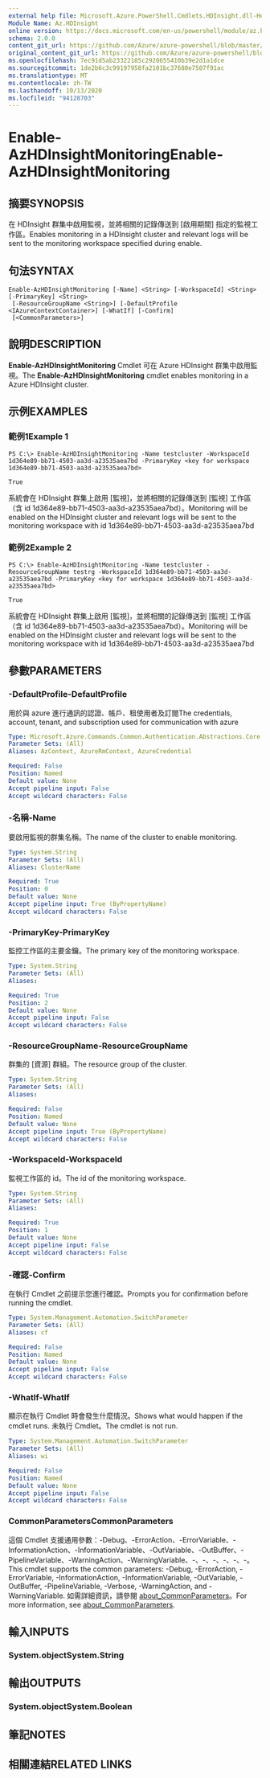 ```yaml
---
external help file: Microsoft.Azure.PowerShell.Cmdlets.HDInsight.dll-Help.xml
Module Name: Az.HDInsight
online version: https://docs.microsoft.com/en-us/powershell/module/az.hdinsight/enable-azhdinsightmonitoring
schema: 2.0.0
content_git_url: https://github.com/Azure/azure-powershell/blob/master/src/HDInsight/HDInsight/help/Enable-AzHDInsightMonitoring.md
original_content_git_url: https://github.com/Azure/azure-powershell/blob/master/src/HDInsight/HDInsight/help/Enable-AzHDInsightMonitoring.md
ms.openlocfilehash: 7ec91d5ab23322185c2920655410b39e2d1a1dce
ms.sourcegitcommit: 1de2b6c3c99197958fa2101bc37680e7507f91ac
ms.translationtype: MT
ms.contentlocale: zh-TW
ms.lasthandoff: 10/13/2020
ms.locfileid: "94128703"
---
```

# <span data-ttu-id="e612f-101">Enable-AzHDInsightMonitoring</span><span class="sxs-lookup"><span data-stu-id="e612f-101">Enable-AzHDInsightMonitoring</span></span>

## <span data-ttu-id="e612f-102">摘要</span><span class="sxs-lookup"><span data-stu-id="e612f-102">SYNOPSIS</span></span>
<span data-ttu-id="e612f-103">在 HDInsight 群集中啟用監視，並將相關的記錄傳送到 [啟用期間] 指定的監視工作區。</span><span class="sxs-lookup"><span data-stu-id="e612f-103">Enables monitoring in a HDInsight cluster and relevant logs will be sent to the monitoring workspace specified during enable.</span></span>

## <span data-ttu-id="e612f-104">句法</span><span class="sxs-lookup"><span data-stu-id="e612f-104">SYNTAX</span></span>

```
Enable-AzHDInsightMonitoring [-Name] <String> [-WorkspaceId] <String> [-PrimaryKey] <String>
 [-ResourceGroupName <String>] [-DefaultProfile <IAzureContextContainer>] [-WhatIf] [-Confirm]
 [<CommonParameters>]
```

## <span data-ttu-id="e612f-105">說明</span><span class="sxs-lookup"><span data-stu-id="e612f-105">DESCRIPTION</span></span>
<span data-ttu-id="e612f-106">**Enable-AzHDInsightMonitoring** Cmdlet 可在 Azure HDInsight 群集中啟用監視。</span><span class="sxs-lookup"><span data-stu-id="e612f-106">The **Enable-AzHDInsightMonitoring** cmdlet enables monitoring in a Azure HDInsight cluster.</span></span>

## <span data-ttu-id="e612f-107">示例</span><span class="sxs-lookup"><span data-stu-id="e612f-107">EXAMPLES</span></span>

### <span data-ttu-id="e612f-108">範例1</span><span class="sxs-lookup"><span data-stu-id="e612f-108">Example 1</span></span>
```
PS C:\> Enable-AzHDInsightMonitoring -Name testcluster -WorkspaceId 1d364e89-bb71-4503-aa3d-a23535aea7bd -PrimaryKey <key for workspace 1d364e89-bb71-4503-aa3d-a23535aea7bd>

True
```

<span data-ttu-id="e612f-109">系統會在 HDInsight 群集上啟用 [監視]，並將相關的記錄傳送到 [監視] 工作區（含 id 1d364e89-bb71-4503-aa3d-a23535aea7bd）。</span><span class="sxs-lookup"><span data-stu-id="e612f-109">Monitoring will be enabled on the HDInsight cluster and relevant logs will be sent to the monitoring workspace with id 1d364e89-bb71-4503-aa3d-a23535aea7bd</span></span>

### <span data-ttu-id="e612f-110">範例2</span><span class="sxs-lookup"><span data-stu-id="e612f-110">Example 2</span></span>
```
PS C:\> Enable-AzHDInsightMonitoring -Name testcluster -ResourceGroupName testrg -WorkspaceId 1d364e89-bb71-4503-aa3d-a23535aea7bd -PrimaryKey <key for workspace 1d364e89-bb71-4503-aa3d-a23535aea7bd>

True
```

<span data-ttu-id="e612f-111">系統會在 HDInsight 群集上啟用 [監視]，並將相關的記錄傳送到 [監視] 工作區（含 id 1d364e89-bb71-4503-aa3d-a23535aea7bd）。</span><span class="sxs-lookup"><span data-stu-id="e612f-111">Monitoring will be enabled on the HDInsight cluster and relevant logs will be sent to the monitoring workspace with id 1d364e89-bb71-4503-aa3d-a23535aea7bd</span></span>

## <span data-ttu-id="e612f-112">參數</span><span class="sxs-lookup"><span data-stu-id="e612f-112">PARAMETERS</span></span>

### <span data-ttu-id="e612f-113">-DefaultProfile</span><span class="sxs-lookup"><span data-stu-id="e612f-113">-DefaultProfile</span></span>
<span data-ttu-id="e612f-114">用於與 azure 進行通訊的認證、帳戶、租使用者及訂閱</span><span class="sxs-lookup"><span data-stu-id="e612f-114">The credentials, account, tenant, and subscription used for communication with azure</span></span>

```yaml
Type: Microsoft.Azure.Commands.Common.Authentication.Abstractions.Core.IAzureContextContainer
Parameter Sets: (All)
Aliases: AzContext, AzureRmContext, AzureCredential

Required: False
Position: Named
Default value: None
Accept pipeline input: False
Accept wildcard characters: False
```

### <span data-ttu-id="e612f-115">-名稱</span><span class="sxs-lookup"><span data-stu-id="e612f-115">-Name</span></span>
<span data-ttu-id="e612f-116">要啟用監視的群集名稱。</span><span class="sxs-lookup"><span data-stu-id="e612f-116">The name of the cluster to enable monitoring.</span></span>

```yaml
Type: System.String
Parameter Sets: (All)
Aliases: ClusterName

Required: True
Position: 0
Default value: None
Accept pipeline input: True (ByPropertyName)
Accept wildcard characters: False
```

### <span data-ttu-id="e612f-117">-PrimaryKey</span><span class="sxs-lookup"><span data-stu-id="e612f-117">-PrimaryKey</span></span>
<span data-ttu-id="e612f-118">監控工作區的主要金鑰。</span><span class="sxs-lookup"><span data-stu-id="e612f-118">The primary key of the monitoring workspace.</span></span>

```yaml
Type: System.String
Parameter Sets: (All)
Aliases:

Required: True
Position: 2
Default value: None
Accept pipeline input: False
Accept wildcard characters: False
```

### <span data-ttu-id="e612f-119">-ResourceGroupName</span><span class="sxs-lookup"><span data-stu-id="e612f-119">-ResourceGroupName</span></span>
<span data-ttu-id="e612f-120">群集的 [資源] 群組。</span><span class="sxs-lookup"><span data-stu-id="e612f-120">The resource group of the cluster.</span></span>

```yaml
Type: System.String
Parameter Sets: (All)
Aliases:

Required: False
Position: Named
Default value: None
Accept pipeline input: True (ByPropertyName)
Accept wildcard characters: False
```

### <span data-ttu-id="e612f-121">-WorkspaceId</span><span class="sxs-lookup"><span data-stu-id="e612f-121">-WorkspaceId</span></span>
<span data-ttu-id="e612f-122">監視工作區的 id。</span><span class="sxs-lookup"><span data-stu-id="e612f-122">The id of the monitoring workspace.</span></span>

```yaml
Type: System.String
Parameter Sets: (All)
Aliases:

Required: True
Position: 1
Default value: None
Accept pipeline input: False
Accept wildcard characters: False
```

### <span data-ttu-id="e612f-123">-確認</span><span class="sxs-lookup"><span data-stu-id="e612f-123">-Confirm</span></span>
<span data-ttu-id="e612f-124">在執行 Cmdlet 之前提示您進行確認。</span><span class="sxs-lookup"><span data-stu-id="e612f-124">Prompts you for confirmation before running the cmdlet.</span></span>

```yaml
Type: System.Management.Automation.SwitchParameter
Parameter Sets: (All)
Aliases: cf

Required: False
Position: Named
Default value: None
Accept pipeline input: False
Accept wildcard characters: False
```

### <span data-ttu-id="e612f-125">-WhatIf</span><span class="sxs-lookup"><span data-stu-id="e612f-125">-WhatIf</span></span>
<span data-ttu-id="e612f-126">顯示在執行 Cmdlet 時會發生什麼情況。</span><span class="sxs-lookup"><span data-stu-id="e612f-126">Shows what would happen if the cmdlet runs.</span></span> <span data-ttu-id="e612f-127">未執行 Cmdlet。</span><span class="sxs-lookup"><span data-stu-id="e612f-127">The cmdlet is not run.</span></span>

```yaml
Type: System.Management.Automation.SwitchParameter
Parameter Sets: (All)
Aliases: wi

Required: False
Position: Named
Default value: None
Accept pipeline input: False
Accept wildcard characters: False
```

### <span data-ttu-id="e612f-128">CommonParameters</span><span class="sxs-lookup"><span data-stu-id="e612f-128">CommonParameters</span></span>
<span data-ttu-id="e612f-129">這個 Cmdlet 支援通用參數：-Debug、-ErrorAction、-ErrorVariable、-InformationAction、-InformationVariable、-OutVariable、-OutBuffer、-PipelineVariable、-WarningAction、-WarningVariable、-、-、-、-、-、-。</span><span class="sxs-lookup"><span data-stu-id="e612f-129">This cmdlet supports the common parameters: -Debug, -ErrorAction, -ErrorVariable, -InformationAction, -InformationVariable, -OutVariable, -OutBuffer, -PipelineVariable, -Verbose, -WarningAction, and -WarningVariable.</span></span> <span data-ttu-id="e612f-130">如需詳細資訊，請參閱 [about_CommonParameters](http://go.microsoft.com/fwlink/?LinkID=113216)。</span><span class="sxs-lookup"><span data-stu-id="e612f-130">For more information, see [about_CommonParameters](http://go.microsoft.com/fwlink/?LinkID=113216).</span></span>

## <span data-ttu-id="e612f-131">輸入</span><span class="sxs-lookup"><span data-stu-id="e612f-131">INPUTS</span></span>

### <span data-ttu-id="e612f-132">System.object</span><span class="sxs-lookup"><span data-stu-id="e612f-132">System.String</span></span>

## <span data-ttu-id="e612f-133">輸出</span><span class="sxs-lookup"><span data-stu-id="e612f-133">OUTPUTS</span></span>

### <span data-ttu-id="e612f-134">System.object</span><span class="sxs-lookup"><span data-stu-id="e612f-134">System.Boolean</span></span>

## <span data-ttu-id="e612f-135">筆記</span><span class="sxs-lookup"><span data-stu-id="e612f-135">NOTES</span></span>

## <span data-ttu-id="e612f-136">相關連結</span><span class="sxs-lookup"><span data-stu-id="e612f-136">RELATED LINKS</span></span>
